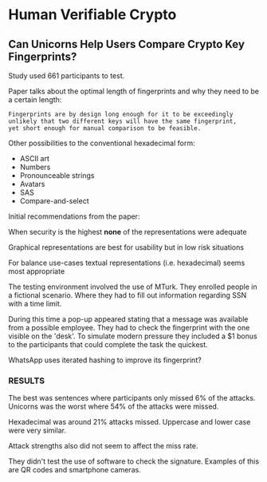 # Human Verifiable Crypto

## Can Unicorns Help Users Compare Crypto Key Fingerprints?

Study used 661 participants to test.


Paper talks about the optimal length of fingerprints and why they need to be a certain length:
```
Fingerprints are by design long enough for it to be exceedingly
unlikely that two different keys will have the same fingerprint,
yet short enough for manual comparison to be feasible.
```

Other possibilities to the conventional hexadecimal form:

- ASCII art
- Numbers
- Pronounceable strings
- Avatars
- SAS
- Compare-and-select

Initial recommendations from the paper:

When security is the highest **none** of the representations were adequate

Graphical representations are best for usability but in low risk situations

For balance use-cases textual representations (i.e. hexadecimal) seems most appropriate

The testing environment involved the use of MTurk. They enrolled people in a fictional scenario. Where they had to fill out information regarding SSN with a time limit.

During this time a pop-up appeared stating that a message was available from a possible employee. They had to check the fingerprint with the one visible on the 'desk'. To simulate modern pressure they included a $1 bonus to the participants that could complete the task the quickest.

WhatsApp uses iterated hashing to improve its fingerprint?

### RESULTS

The best was sentences where participants only missed 6% of the attacks. Unicorns was the worst where 54% of the attacks were missed.

Hexadecimal was around 21% attacks missed. Uppercase and lower case were very similar.

Attack strengths also did not seem to affect the miss rate.

They didn't test the use of software to check the signature. Examples of this are QR codes and smartphone cameras.